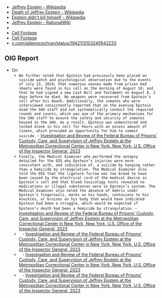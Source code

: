 - [Jeffrey Epstein - Wikipedia](https://en.wikipedia.org/wiki/Jeffrey_Epstein)
- [Death of Jeffrey Epstein - Wikipedia](https://en.wikipedia.org/wiki/Death_of_Jeffrey_Epstein)
- [Epstein didn't kill himself - Wikipedia](https://en.wikipedia.org/wiki/Epstein_didn%27t_kill_himself)                         
- [Jeffrey Epstein - RationalWiki](https://rationalwiki.org/wiki/Jeffrey_Epstein)
- 
- [Cell Footage](https://www.justice.gov/video-files/video2.mp4)
- [Cell Footage](https://www.justice.gov/video-files/video1.mp4)
- [x.com/adamscochran/status/1942113153245942233](https://x.com/adamscochran/status/1942113153245942233)

## OIG Report
- On
	- `We further noted that Epstein had previously been placed on suicide watch and psychological observation due to the events of July 23, 2019; that numerous nooses made from prison bed sheets were found in his cell on the morning of August 10; and that he had signed a new Last Will and Testament on August 8, 2 days before he died. No weapons were recovered from Epstein’s cell after his death. Additionally, the inmates who were interviewed consistently reported that on the evening Epstein died the SHU staff did not systematically conduct the required rounds and counts, which was one of the primary mechanisms for the SHU staff to ensure the safety and security of inmates housed in the SHU. As a result, Epstein was unmonitored and locked alone in his cell for hours with an excess amount of linens, which provided an opportunity for him to commit suicide.` - [Investigation and Review of the Federal Bureau of Prisons’ Custody, Care, and Supervision of Jeffrey Epstein at the Metropolitan Correctional Center in New York, New York, U.S. Office of the Inspector General, 2023](https://oig.justice.gov/sites/default/files/reports/23-085.pdf)
	- `Finally, the Medical Examiner who performed the autopsy detailed for the OIG why Epstein’s injuries were more consistent with, and indicative of, a suicide by hanging rather than a homicide by strangulation. The Medical Examiner also told the OIG that the ligature furrow was too broad to have been caused by the electrical cord of the medical device in Epstein’s cell and that blood toxicology tests revealed no medications or illegal substances were in Epstein’s system. The Medical Examiner also noted the absence of debris under Epstein’s fingernails, marks on his hands, contusions to his knuckles, or bruises on his body that would have indicated Epstein had been a struggle, which would be expected if Epstein’s death had been a homicide by strangulation.` - [Investigation and Review of the Federal Bureau of Prisons’ Custody, Care, and Supervision of Jeffrey Epstein at the Metropolitan Correctional Center in New York, New York, U.S. Office of the Inspector General, 2023](https://oig.justice.gov/sites/default/files/reports/23-085.pdf)
	- ` ` - [Investigation and Review of the Federal Bureau of Prisons’ Custody, Care, and Supervision of Jeffrey Epstein at the Metropolitan Correctional Center in New York, New York, U.S. Office of the Inspector General, 2023](https://oig.justice.gov/sites/default/files/reports/23-085.pdf)
	- ` ` - [Investigation and Review of the Federal Bureau of Prisons’ Custody, Care, and Supervision of Jeffrey Epstein at the Metropolitan Correctional Center in New York, New York, U.S. Office of the Inspector General, 2023](https://oig.justice.gov/sites/default/files/reports/23-085.pdf)
	- ` ` - [Investigation and Review of the Federal Bureau of Prisons’ Custody, Care, and Supervision of Jeffrey Epstein at the Metropolitan Correctional Center in New York, New York, U.S. Office of the Inspector General, 2023](https://oig.justice.gov/sites/default/files/reports/23-085.pdf)